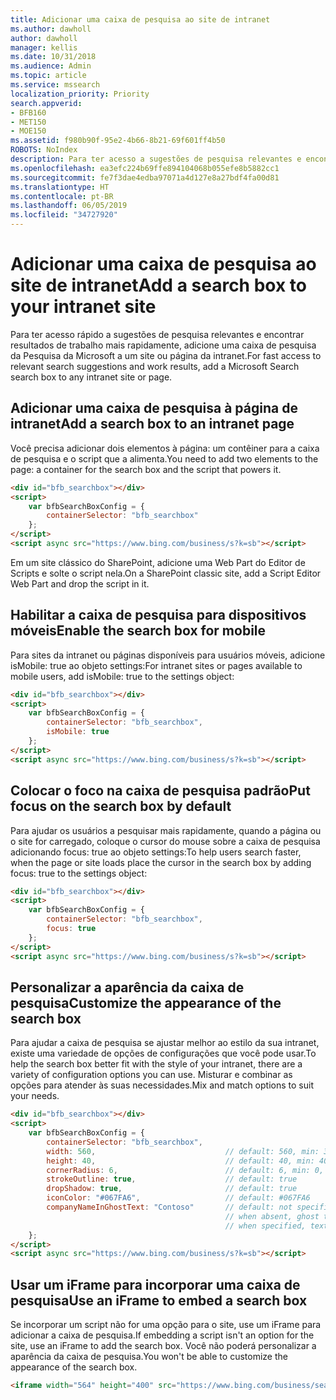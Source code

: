 ```yaml
---
title: Adicionar uma caixa de pesquisa ao site de intranet
ms.author: dawholl
author: dawholl
manager: kellis
ms.date: 10/31/2018
ms.audience: Admin
ms.topic: article
ms.service: mssearch
localization_priority: Priority
search.appverid:
- BFB160
- MET150
- MOE150
ms.assetid: f980b90f-95e2-4b66-8b21-69f601ff4b50
ROBOTS: NoIndex
description: Para ter acesso a sugestões de pesquisa relevantes e encontrar resultados de trabalho mais rapidamente, adicione uma caixa de pesquisa da Pesquisa da Microsoft a um site ou página da intranet.
ms.openlocfilehash: ea3efc224b69ffe894104068b055efe8b5882cc1
ms.sourcegitcommit: fe7f3dae4edba97071a4d127e8a27bdf4fa00d81
ms.translationtype: HT
ms.contentlocale: pt-BR
ms.lasthandoff: 06/05/2019
ms.locfileid: "34727920"
---
```

# <a name="add-a-search-box-to-your-intranet-site"></a><span data-ttu-id="4eb20-103">Adicionar uma caixa de pesquisa ao site de intranet</span><span class="sxs-lookup"><span data-stu-id="4eb20-103">Add a search box to your intranet site</span></span>

<span data-ttu-id="4eb20-104">Para ter acesso rápido a sugestões de pesquisa relevantes e encontrar resultados de trabalho mais rapidamente, adicione uma caixa de pesquisa da Pesquisa da Microsoft a um site ou página da intranet.</span><span class="sxs-lookup"><span data-stu-id="4eb20-104">For fast access to relevant search suggestions and work results, add a Microsoft Search search box to any intranet site or page.</span></span>
  
## <a name="add-a-search-box-to-an-intranet-page"></a><span data-ttu-id="4eb20-105">Adicionar uma caixa de pesquisa à página de intranet</span><span class="sxs-lookup"><span data-stu-id="4eb20-105">Add a search box to an intranet page</span></span>

<span data-ttu-id="4eb20-106">Você precisa adicionar dois elementos à página: um contêiner para a caixa de pesquisa e o script que a alimenta.</span><span class="sxs-lookup"><span data-stu-id="4eb20-106">You need to add two elements to the page: a container for the search box and the script that powers it.</span></span>
  
```html
<div id="bfb_searchbox"></div>
<script>
    var bfbSearchBoxConfig = {
        containerSelector: "bfb_searchbox"
    };
</script>
<script async src="https://www.bing.com/business/s?k=sb"></script>
```

<span data-ttu-id="4eb20-107">Em um site clássico do SharePoint, adicione uma Web Part do Editor de Scripts e solte o script nela.</span><span class="sxs-lookup"><span data-stu-id="4eb20-107">On a SharePoint classic site, add a Script Editor Web Part and drop the script in it.</span></span>
  
## <a name="enable-the-search-box-for-mobile"></a><span data-ttu-id="4eb20-108">Habilitar a caixa de pesquisa para dispositivos móveis</span><span class="sxs-lookup"><span data-stu-id="4eb20-108">Enable the search box for mobile</span></span>

<span data-ttu-id="4eb20-109">Para sites da intranet ou páginas disponíveis para usuários móveis, adicione isMobile: true ao objeto settings:</span><span class="sxs-lookup"><span data-stu-id="4eb20-109">For intranet sites or pages available to mobile users, add isMobile: true to the settings object:</span></span>
  
```html
<div id="bfb_searchbox"></div>
<script>
    var bfbSearchBoxConfig = {
        containerSelector: "bfb_searchbox", 
        isMobile: true
    };
</script>
<script async src="https://www.bing.com/business/s?k=sb"></script>
```

## <a name="put-focus-on-the-search-box-by-default"></a><span data-ttu-id="4eb20-110">Colocar o foco na caixa de pesquisa padrão</span><span class="sxs-lookup"><span data-stu-id="4eb20-110">Put focus on the search box by default</span></span>

<span data-ttu-id="4eb20-111">Para ajudar os usuários a pesquisar mais rapidamente, quando a página ou o site for carregado, coloque o cursor do mouse sobre a caixa de pesquisa adicionando focus: true ao objeto settings:</span><span class="sxs-lookup"><span data-stu-id="4eb20-111">To help users search faster, when the page or site loads place the cursor in the search box by adding focus: true to the settings object:</span></span>
  
```html
<div id="bfb_searchbox"></div>
<script>
    var bfbSearchBoxConfig = {
        containerSelector: "bfb_searchbox",
        focus: true
    };
</script>
<script async src="https://www.bing.com/business/s?k=sb"></script>
```

## <a name="customize-the-appearance-of-the-search-box"></a><span data-ttu-id="4eb20-112">Personalizar a aparência da caixa de pesquisa</span><span class="sxs-lookup"><span data-stu-id="4eb20-112">Customize the appearance of the search box</span></span> 

<span data-ttu-id="4eb20-113">Para ajudar a caixa de pesquisa se ajustar melhor ao estilo da sua intranet, existe uma variedade de opções de configurações que você pode usar.</span><span class="sxs-lookup"><span data-stu-id="4eb20-113">To help the search box better fit with the style of your intranet, there are a variety of configuration options you can use.</span></span> <span data-ttu-id="4eb20-114">Misturar e combinar as opções para atender às suas necessidades.</span><span class="sxs-lookup"><span data-stu-id="4eb20-114">Mix and match options to suit your needs.</span></span>

```html
<div id="bfb_searchbox"></div>
<script>
    var bfbSearchBoxConfig = {
        containerSelector: "bfb_searchbox",
        width: 560,                             // default: 560, min: 360, max: 650
        height: 40,                             // default: 40, min: 40, max: 72
        cornerRadius: 6,                        // default: 6, min: 0, max: 25                                   
        strokeOutline: true,                    // default: true
        dropShadow: true,                       // default: true
        iconColor: "#067FA6",                   // default: #067FA6
        companyNameInGhostText: "Contoso"       // default: not specified
                                                // when absent, ghost text will be "Search work and the web"
                                                // when specified, text will be "Search the web and [Contoso]"
    };
</script>
<script async src="https://www.bing.com/business/s?k=sb"></script>
```

## <a name="use-an-iframe-to-embed-a-search-box"></a><span data-ttu-id="4eb20-115">Usar um iFrame para incorporar uma caixa de pesquisa</span><span class="sxs-lookup"><span data-stu-id="4eb20-115">Use an iFrame to embed a search box</span></span>

<span data-ttu-id="4eb20-116">Se incorporar um script não for uma opção para o site, use um iFrame para adicionar a caixa de pesquisa.</span><span class="sxs-lookup"><span data-stu-id="4eb20-116">If embedding a script isn't an option for the site, use an iFrame to add the search box.</span></span> <span data-ttu-id="4eb20-117">Você não poderá personalizar a aparência da caixa de pesquisa.</span><span class="sxs-lookup"><span data-stu-id="4eb20-117">You won't be able to customize the appearance of the search box.</span></span>
  
```html
<iframe width="564" height="400" src="https://www.bing.com/business/searchbox"></iframe>
```